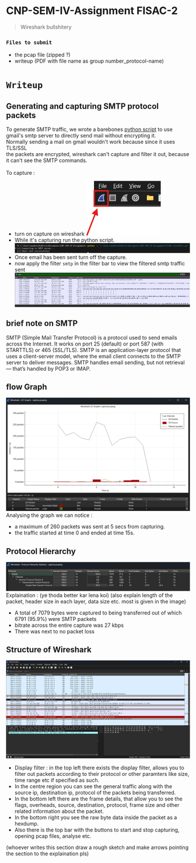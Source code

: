 # CNP-SEM-IV-Assignment FISAC-2
> Wireshark bullshitery

### `Files to submit`
- the pcap file (zipped ?)
- writeup (PDF with file name as group number_protocol-name)

# `Writeup`

## Generating and capturing SMTP protocol packets

To generate SMTP traffic, we wrote a barebones <a href="traffic.py">python script</a> to use gmail's smtp server to directly send mail without encrypting it. \
Normally sending a mail on gmail wouldn't work because since it uses TLS/SSL \
the packets are encrypted, wireshark can't capture and filter it out, because it can't see the SMTP commands. <br><br>
To capture : 
- turn on capture on wireshark 
![alt text](image-1.png)
- While it's capturing run the python script.
![alt text](image-2.png)
- Once email has been sent turn off the capture.
- now apply the filter `smtp` in the filter bar to view the filtered smtp traffic sent
![alt text](image-3.png)

## brief note on SMTP

SMTP (Simple Mail Transfer Protocol) is a protocol used to send emails across the Internet. It works on port 25 (default) or port 587 (with STARTTLS) or 465 (SSL/TLS). SMTP is an application-layer protocol that uses a client-server model, where the email client connects to the SMTP server to deliver messages. SMTP handles email sending, but not retrieval — that’s handled by POP3 or IMAP.

## flow Graph
![alt text](image.png)
Analysing the graph we can notice :
- a maximum of 260 packets was sent at 5 secs from capturing.
- the traffic started at time 0 and ended at time 15s.

## Protocol Hierarchy
![alt text](image-4.png)
Explaination : (ye thoda better kar lena koi)
(also explain length of the packet, header size in each layer, data size etc. most is given in the image)
- A total of 7079 bytes were captured to being transferred out of which 6791 (95.9%) were SMTP packets
- bitrate across the entire capture was 27 kbps
- There was next to no packet loss

## Structure of Wireshark
![alt text](image-5.png)

- Display filter : in the top left there exists the display filter, allows you to filter out packets according to their protocol or other paramters like size, time range etc if specified as such.
- In the centre region you can see the general traffic along with the source ip, destination ip, protocol of the packets being transferred.
- In the bottom left there are the frame details, that allow you to see the flags, overheads, source, destination, protocol, frame size and other related information about the packet.
- In the bottom right you see the raw byte data inside the packet as a hexdump.
- Also there is the top bar with the buttons to start and stop capturing, opening pcap files, analyse etc.

(whoever writes this section draw a rough sketch and make arrows pointing the section to the explaination pls)